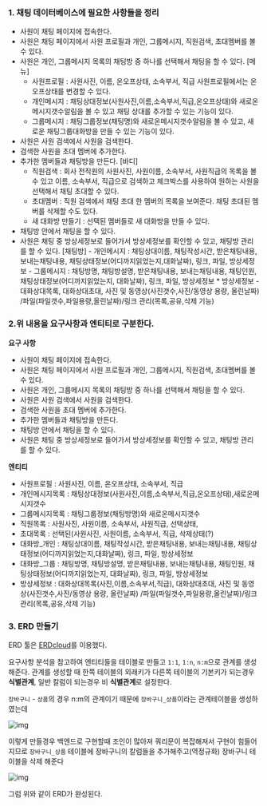 ### 1. 채팅 데이터베이스에 필요한 사항들을 정리

- 사원이 채팅 페이지에 접속한다.
- 사원은 채팅 페이지에서 사원 프로필과 개인, 그룹메시지, 직원검색, 초대멤버를 볼 수 있다.
- 사원은 개인, 그룹메시지 목록의 채팅방 중 하나를 선택해서 채팅을 할 수 있다.
   [메뉴]
    - 사원프로필 : 사원사진, 이름, 온오프상태, 소속부서, 직급
                   사원프로필에서는 온오프상태를 변경할 수 있다.
    - 개인메시지 : 채팅상대정보(사원사진,이름,소속부서,직급,온오프상태)와 
                    새로온메시지갯수알림을 볼 수 있고 채팅 상대를 추가할 수 있는 기능이 있다.
    - 그룹메시지 : 채팅그룹정보(채팅명)와 새로온메시지갯수알림을 볼 수 있고, 
                    새로운 채팅그룹대화방을 만들 수 있는 기능이 있다.
- 사원은 사원 검색에서 사원을 검색한다.
- 검색한 사원을 초대 멤버에 추가한다.
- 추가한 멤버들과 채팅방을 만든다.
   [바디]
    - 직원검색 : 회사 전직원의 사원사진, 사원이름, 소속부서, 사원직급의 목록을 볼 수 있고
                 이름, 소속부서, 직급으로 검색하고 체크박스를 사용하여 
                 원하는 사원을 선택해서 채팅 초대할 수 있다.
    - 초대멤버 : 직원 검색에서 채팅 초대 한 멤버의 목록을 보여준다.
                채팅 초대된 멤버를 삭제할 수도 있다.
    - 새 대화방 만들기 : 선택된 멤버들로 새 대화방을 만들 수 있다.
- 채팅방 안에서 채팅을 할 수 있다.
- 사원은 채팅 중 방상세정보로 들어가서 방상세정보를 확인할 수 있고, 채팅방 관리를 할 수 있다.
  [채팅방]
      - 개인메시지 : 채팅상대이름, 채팅작성시간, 받은채팅내용, 보내는채팅내용,
                    채팅상태정보(어디까지읽었는지,대화날짜), 링크, 파일, 방상세정보
      - 그룹메시지 : 채팅방명, 채팅방설명, 받은채팅내용, 보내는채팅내용, 채팅인원,
                    채팅상태정보(어디까지읽었는지, 대화날짜), 링크, 파일, 방상세정보
        * 방상세정보 
           - 대화상대목록, 대화상대초대,
            사진 및 동영상(사진갯수,사진/동영상 용량, 올린날짜)
            /파일(파일갯수,파일용량,올린날짜)/링크 관리(목록,공유,삭제 기능)


### 2.위 내용을 요구사항과 엔티티로 구분한다.

**요구 사항**
- 사원이 채팅 페이지에 접속한다.
- 사원은 채팅 페이지에서 사원 프로필과 개인, 그룹메시지, 직원검색, 초대멤버를 볼 수 있다.
- 사원은 개인, 그룹메시지 목록의 채팅방 중 하나를 선택해서 채팅을 할 수 있다.
- 사원은 사원 검색에서 사원을 검색한다.
- 검색한 사원을 초대 멤버에 추가한다.
- 추가한 멤버들과 채팅방을 만든다.
- 채팅방 안에서 채팅을 할 수 있다.
- 사원은 채팅 중 방상세정보로 들어가서 방상세정보를 확인할 수 있고, 채팅방 관리를 할 수 있다.


**엔티티**

- 사원프로필 : 사원사진, 이름, 온오프상태, 소속부서, 직급
- 개인메시지목록 : 채팅상대정보(사원사진,이름,소속부서,직급,온오프상태),새로온메시지갯수
- 그룹메시지목록 : 채팅그룹정보(채팅방명)와 새로온메시지갯수
- 직원목록 : 사원사진, 사원이름, 소속부서, 사원직급, 선택상태,
- 초대목록 : 선택된(사원사진, 사원이름, 소속부서, 직급, 삭제상태(?)
- 대화방_개인 : 채팅상대이름, 채팅작성시간, 받은채팅내용, 보내는채팅내용,
                 채팅상태정보(어디까지읽었는지,대화날짜), 링크, 파일, 방상세정보
- 대화방_그룹 : 채팅방명, 채팅방설명, 받은채팅내용, 보내는채팅내용, 채팅인원,
                 채팅상태정보(어디까지읽었는지, 대화날짜), 링크, 파일, 방상세정보
- 방상세정보 : 대화상대목록(사진,이름,소속부서,직급), 대화상대초대,
               사진 및 동영상(사진갯수,사진/동영상 용량, 올린날짜)
               /파일(파일갯수,파일용량,올린날짜)/링크 관리(목록,공유,삭제 기능)




### 3. ERD 만들기

ERD 툴은 [ERDcloud](https://www.erdcloud.com/)를 이용했다.

요구사항 분석을 참고하여 엔티티들을 테이블로 만들고 `1:1`, `1:n`, `n:m`으로 관계를 생성해준다.
관계를 생성할 때 한쪽 테이블의 외래키가 다른쪽 테이블의 기본키가 되는경우 **식별관계**, 일반 칼럼이 되는경우 비 **식별관계**로 설정한다.

`장바구니` - `상품`의 경우 n:m의 관계이기 때문에 `장바구니_상품`이라는 관계테이블을 생성하였는데

![img](https://media.vlpt.us/images/doryyy/post/ba206140-d006-4c36-9ea1-89eda01ab394/Untitled%20(6).png)

이렇게 만들경우 백엔드로 구현할때 조인이 많아져 쿼리문이 복잡해져서 구현이 힘들어지므로 `장바구니_상품` 테이블에 장바구니의 칼럼들을 추가해주고(역정규화) 장바구니 테이블을 삭제 해준다

![img](https://media.vlpt.us/images/doryyy/post/e8d9b31a-983a-4ec5-923b-880f5f1af742/Untitled%20(7).png)

그럼 위와 같이 ERD가 완성된다.